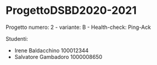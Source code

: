 # ProgettoDSBD2020-2021
Progetto numero: 2 - variante: B - Health-check: Ping-Ack

Studenti:
- Irene Baldacchino 100012344
- Salvatore Gambadoro 1000008650
